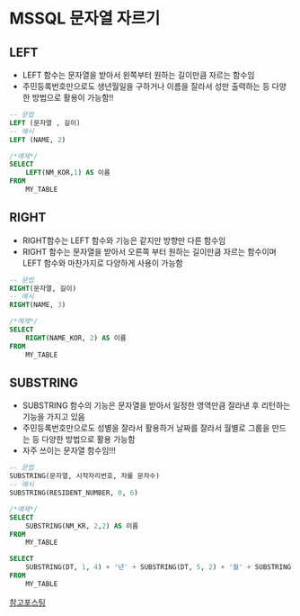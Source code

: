 # MSSQL 문자열 자르기

## LEFT

- LEFT 함수는 문자열을 받아서 왼쪽부터 원하는 길이만큼 자르는 함수임
- 주민등록번호만으로도 생년월일을 구하거나 이름을 잘라서 성만 출력하는 등 다양한 방법으로 활용이 가능함!!

```SQL
-- 문법
LEFT (문자열 , 길이)
-- 예시
LEFT (NAME, 2)

/*예제*/
SELECT
    LEFT(NM_KOR,1) AS 이름
FROM
    MY_TABLE
```

## RIGHT

- RIGHT함수는 LEFT 함수와 기능은 같지만 방향만 다른 함수임
- RIGHT 함수는 문자열을 받아서 오른쪽 부터 원하는 길이만큼 자르는 함수이며 LEFT 함수와 마찬가지로 다양하게 사용이 가능함

```SQL
-- 문법
RIGHT(문자열, 길이)
-- 예시
RIGHT(NAME, 3)

/*예제*/
SELECT
    RIGHT(NAME_KOR, 2) AS 이름
FROM
    MY_TABLE
```

## SUBSTRING

- SUBSTRING 함수의 기능은 문자열을 받아서 일정한 영역만큼 잘라낸 후 리턴하는 기능을 가지고 있음
- 주민등록번호만으로도 성별을 잘라서 활용하거 날짜를 잘라서 월별로 그룹을 만드는 등 다양한 방법으로 활용 가능함
- 자주 쓰이는 문자열 함수임!!!

```SQL
-- 문법
SUBSTRING(문자열, 시작자리번호, 자를 문자수)
-- 예시
SUBSTRING(RESIDENT_NUMBER, 0, 6)

/*예제*/
SELECT
    SUBSTRING(NM_KR, 2,2) AS 이름
FROM
    MY_TABLE

SELECT
    SUBSTRING(DT, 1, 4) + '년' + SUBSTRING(DT, 5, 2) + '월' + SUBSTRING(DT, 7, 2) + '일' AS 일자
FROM
    MY_TABLE
```

[참고포스팅](https://coding-factory.tistory.com/99)
